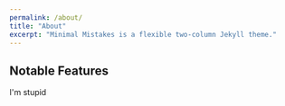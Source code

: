 ```yaml
---
permalink: /about/
title: "About"
excerpt: "Minimal Mistakes is a flexible two-column Jekyll theme."
---
```

## Notable Features
I'm stupid
